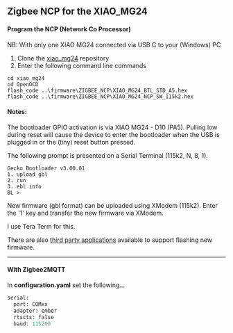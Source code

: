 ## Zigbee NCP for the XIAO_MG24

#### Program the NCP (Network Co Processor)

NB: With only one XIAO MG24 connected via USB C to your (Windows) PC

1. Clone the [xiao_mg24](https://github.com/grobasoz/xiao_mg24) repository
2. Enter the following command line commands
```
cd xiao_mg24
cd OpenOCD
flash_code ..\firmware\ZIGBEE_NCP\XIAO_MG24_BTL_STD_A5.hex 
flash_code ..\firmware\ZIGBEE_NCP\XIAO_MG24_NCP_SW_115k2.hex 
```

#### Notes:

The bootloader GPIO activation is via XIAO MG24 - D10 (PA5). Pulling low during reset will cause the device to enter the bootloader when the USB is plugged in or the (tiny) reset button pressed. 

The following prompt is presented on a Serial Terminal (115k2, N, 8, 1).

```
Gecko Bootloader v3.00.01
1. upload gbl
2. run
3. ebl info
BL > 
```

New firmware (gbl format) can be uploaded using XModem (115k2).
Enter the '1' key and transfer the new firmware via XModem.

I use Tera Term for this.

There are also [third party applications](https://github.com/Elelabs/elelabs-zigbee-ezsp-utility) available to support flashing new firmware.


<hr>

#### With Zigbee2MQTT 

In **configuration.yaml** set the following...
```python
serial:
  port: COMxx
  adapter: ember
  rtscts: false
  baud: 115200
```

